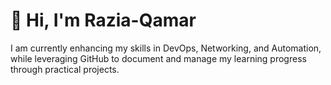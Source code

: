 # 👋 Hi, I'm Razia-Qamar
I am currently enhancing my skills in DevOps, Networking, and Automation, while leveraging GitHub to document and manage my learning progress through practical projects.
